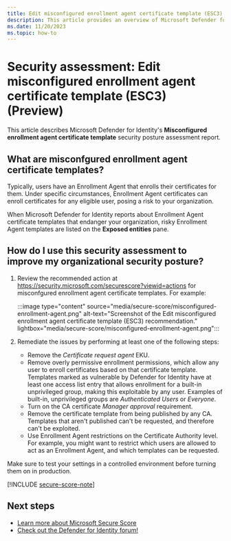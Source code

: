 ```yaml
---
title: Edit misconfigured enrollment agent certificate template (ESC3) | Microsoft Defender for Identity
description: This article provides an overview of Microsoft Defender for Identity's misconfigured enrollment agent certificate template security posture assessment report.
ms.date: 11/20/2023
ms.topic: how-to
---
```


# Security assessment: Edit misconfigured enrollment agent certificate template (ESC3)  (Preview)

This article describes Microsoft Defender for Identity's **Misconfigured enrollment agent certificate template** security posture assessment report.

## What are misconfgured enrollment agent certificate templates?

Typically, users have an Enrollment Agent that enrolls their certificates for them. Under specific circumstances, Enrollment Agent certificates can enroll certificates for any eligible user, posing a risk to your organization. 

When Microsoft Defender for Identity reports about Enrollment Agent certificate templates that endanger your organization, risky Enrollment Agent templates are listed on the **Exposed entities** pane.

## How do I use this security assessment to improve my organizational security posture?

1. Review the recommended action at <https://security.microsoft.com/securescore?viewid=actions> for misconfgured enrollment agent certificate templates.  For example:

    :::image type="content" source="media/secure-score/misconfigured-enrollment-agent.png" alt-text="Screenshot of the Edit misconfigured enrollment agent certificate template (ESC3) recommendation." lightbox="media/secure-score/misconfigured-enrollment-agent.png":::

1. Remediate the issues by performing at least one of the following steps:

    - Remove the *Certificate request agent* EKU.
    - Remove overly permissive enrollment permissions, which allow any user to enroll certificates based on that certificate template. Templates marked as vulnerable by Defender for Identity have at least one access list entry that allows enrollment for a built-in unprivileged group, making this exploitable by any user. Examples of built-in, unprivileged groups are *Authenticated Users* or *Everyone*.
    - Turn on the CA certificate *Manager approval* requirement.
    - Remove the certificate template from being published by any CA. Templates that aren't published can't be requested, and therefore can't be exploited.
    - Use Enrollment Agent restrictions on the Certificate Authority level. For example, you might want to restrict which users are allowed to act as an Enrollment Agent, and which templates can be requested.

Make sure to test your settings in a controlled environment before turning them on in production.

[!INCLUDE [secure-score-note](../includes/secure-score-note.md)]


## Next steps

- [Learn more about Microsoft Secure Score](/microsoft-365/security/defender/microsoft-secure-score)
- [Check out the Defender for Identity forum!](<https://aka.ms/MDIcommunity>)
